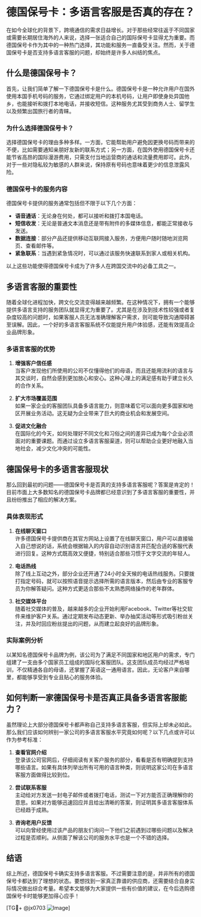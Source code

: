 # 德国保号卡：多语言客服是否真的存在？

在如今全球化的背景下，跨境通信的需求日益增长。对于那些经常往返于不同国家或需要长期居住海外的人来说，选择一张适合自己的国际保号卡显得尤为重要。而德国保号卡作为其中的一种热门选择，其功能和服务一直备受关注。然而，关于德国保号卡是否支持多语言客服的问题，却始终是许多人纠结的焦点。

## 什么是德国保号卡？

首先，让我们简单了解一下德国保号卡是什么。德国保号卡是一种允许用户在国外使用本国手机号码的服务，它通过绑定用户的本机号码，让用户即使身处异国他乡，也能接听和拨打本地电话，并接收短信。这种服务尤其受到商务人士、留学生以及频繁出国旅行者的青睐。

### 为什么选择德国保号卡？

选择德国保号卡的理由多种多样。一方面，它能帮助用户避免因更换号码而带来的不便，比如需要通知亲朋好友新的联系方式；另一方面，在国外使用德国保号卡还能节省高昂的国际漫游费用，只需支付当地运营商的通话和流量费用即可。此外，对于一些对隐私较为敏感的人群来说，保持原有号码也意味着更少的信息泄露风险。

### 德国保号卡的服务内容

德国保号卡提供的服务通常包括但不限于以下几个方面：

- **语音通话**：无论身在何处，都可以接听和拨打本国电话。
- **短信收发**：无论是普通文本消息还是带有附件的多媒体信息，都能正常接收与发送。
- **数据连接**：部分产品还提供移动互联网接入服务，方便用户随时随地浏览网页、查看邮件等。
- **紧急联系**：当遇到紧急情况时，可以通过该服务快速联系到家人或相关机构。

以上这些功能使得德国保号卡成为了许多人在跨国交流中的必备工具之一。

## 多语言客服的重要性

随着全球化进程加快，跨文化交流变得越来越频繁。在这种情况下，拥有一个能够提供多语言支持的服务团队就显得尤为重要了。尤其是在涉及到技术性较强或者复杂度较高的问题时，如果客服人员无法准确理解客户需求，则可能导致沟通障碍甚至误解。因此，一个好的多语言客服系统不仅能提升用户体验感，还能有效提高企业品牌形象。

### 多语言客服的优势

1. **增强客户信任感**  
   当客户发现他们所使用的公司不仅懂得他们的母语，而且还能用流利的语言与其交谈时，自然会感到更加放心和安心。这种心理上的满足感有助于建立长久的合作关系。

2. **扩大市场覆盖范围**  
   如果一家企业的客服团队具备多语言能力，则意味着它可以面向更多国家和地区开展业务活动。这无疑为企业带来了巨大的商业机会和发展空间。

3. **促进文化融合**  
   在国际化的今天，如何处理好不同文化和习俗之间的差异已成为每个企业必须面对的重要课题。而通过设立多语言客服渠道，则可以帮助企业更好地融入当地社会，减少文化冲突的可能性。

## 德国保号卡的多语言客服现状

那么回到最初的问题——德国保号卡是否真的支持多语言客服呢？答案是肯定的！目前市面上大多数知名的德国保号卡品牌都已经意识到了多语言客服的重要性，并且纷纷推出了相应的解决方案。

### 具体表现形式

1. **在线聊天窗口**  
   许多德国保号卡提供商在其官方网站上设置了在线聊天窗口，用户可以直接输入自己想说的话，系统会根据输入的内容自动识别语言并匹配合适的客服代表进行回复。这种方式既高效又便捷，特别适合那些习惯于文字交流的年轻人。

2. **电话热线**  
   除了线上互动之外，部分企业还开通了24小时全天候的电话热线服务。只要拨打指定号码，就可以按照语音提示选择所需的语言版本，然后由专业的客服专员为你解答疑问。这种方式更适合那些不太熟悉网络操作的老年群体。

3. **社交媒体平台**  
   随着社交媒体的普及，越来越多的企业开始利用Facebook、Twitter等社交软件来维护客户关系。通过定期发布动态更新、举办抽奖活动等形式吸引粉丝关注，并及时回应粉丝提出的问题，从而建立起良好的品牌形象。

### 实际案例分析

以某知名德国保号卡品牌为例，该公司为了满足不同国家和地区用户的需求，专门组建了一支由多个国家员工组成的国际化客服团队。这支团队成员均经过严格培训，不仅精通各自的母语，还掌握了英语这一通用语言。因此，无论客户来自哪里，都能够享受到专业且贴心的服务体验。

## 如何判断一家德国保号卡是否真正具备多语言客服能力？

虽然理论上大部分德国保号卡都声称自己支持多语言客服，但实际上却未必如此。那么我们应该如何辨别一家公司的多语言客服水平究竟如何呢？以下几点或许可以作为参考标准：

1. **查看官网介绍**  
   登录该公司官网后，仔细阅读有关客户服务的部分，看看是否有明确提到支持哪些语言。如果有具体列举出所有可用的语言种类，则说明这家公司在多语言客服方面做得比较到位。

2. **尝试联系客服**  
   主动给对方发送一封电子邮件或者拨打电话，测试一下对方能否正确理解你的意思。如果对方能够迅速回应并且给出清晰的答案，则证明其多语言客服体系已经趋于成熟。

3. **咨询老用户反馈**  
   可以向曾经使用过该产品的朋友们询问一下他们之前遇到过哪些问题以及解决过程是否顺利。从侧面了解该公司的服务水平也是一个不错的选择。

## 结语

综上所述，德国保号卡确实支持多语言客服。不过需要注意的是，并非所有的德国保号卡都达到了理想的状态。要想找到一家真正靠谱的供应商，还需要结合自身实际情况做出综合考量。希望本文能够为大家提供一些有价值的建议，在今后选购德国保号卡时能够更加得心应手！

[TG💪+ @jx0703 ![Image](https://github.com/user-attachments/assets/dbca1d08-cadb-493c-b0ec-ad6f7a83f270)]